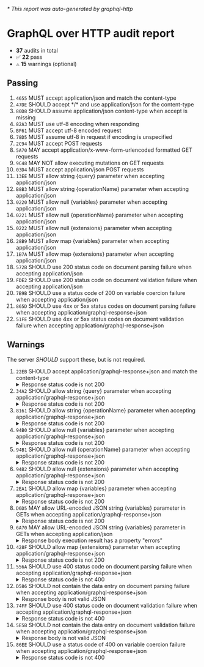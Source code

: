 <i>* This report was auto-generated by graphql-http</i>

<h1>GraphQL over HTTP audit report</h1>

<ul>
<li><b>37</b> audits in total</li>
<li><span style="font-family: monospace">✅</span> <b>22</b> pass</li>
<li><span style="font-family: monospace">⚠️</span> <b>15</b> warnings (optional)</li>
</ul>

<h2>Passing</h2>
<ol>
<li><code>4655</code> MUST accept application/json and match the content-type</li>
<li><code>47DE</code> SHOULD accept */* and use application/json for the content-type</li>
<li><code>80D8</code> SHOULD assume application/json content-type when accept is missing</li>
<li><code>82A3</code> MUST use utf-8 encoding when responding</li>
<li><code>BF61</code> MUST accept utf-8 encoded request</li>
<li><code>78D5</code> MUST assume utf-8 in request if encoding is unspecified</li>
<li><code>2C94</code> MUST accept POST requests</li>
<li><code>5A70</code> MAY accept application/x-www-form-urlencoded formatted GET requests</li>
<li><code>9C48</code> MAY NOT allow executing mutations on GET requests</li>
<li><code>03D4</code> MUST accept application/json POST requests</li>
<li><code>13EE</code> MUST allow string {query} parameter when accepting application/json</li>
<li><code>B8B3</code> MUST allow string {operationName} parameter when accepting application/json</li>
<li><code>0220</code> MUST allow null {variables} parameter when accepting application/json</li>
<li><code>0221</code> MUST allow null {operationName} parameter when accepting application/json</li>
<li><code>0222</code> MUST allow null {extensions} parameter when accepting application/json</li>
<li><code>28B9</code> MUST allow map {variables} parameter when accepting application/json</li>
<li><code>1B7A</code> MUST allow map {extensions} parameter when accepting application/json</li>
<li><code>572B</code> SHOULD use 200 status code on document parsing failure when accepting application/json</li>
<li><code>FDE2</code> SHOULD use 200 status code on document validation failure when accepting application/json</li>
<li><code>7B9B</code> SHOULD use a status code of 200 on variable coercion failure when accepting application/json</li>
<li><code>865D</code> SHOULD use 4xx or 5xx status codes on document parsing failure when accepting application/graphql-response+json</li>
<li><code>51FE</code> SHOULD use 4xx or 5xx status codes on document validation failure when accepting application/graphql-response+json</li>
</ol>

<h2>Warnings</h2>
The server <i>SHOULD</i> support these, but is not required.
<ol>
<li><code>22EB</code> SHOULD accept application/graphql-response+json and match the content-type
<details>
<summary>Response status code is not 200</summary>
<pre><code class="lang-json">{
  "statusText": "Not Acceptable",
  "status": 406,
  "headers": {
    "vary": "Accept-Encoding",
    "date": "<timestamp>",
    "content-type": "text/plain;charset=UTF-8",
    "content-length": "14"
  },
  "body": "Not Acceptable"
}
</code></pre>
</details>
</li>
<li><code>34A2</code> SHOULD allow string {query} parameter when accepting application/graphql-response+json
<details>
<summary>Response status code is not 200</summary>
<pre><code class="lang-json">{
  "statusText": "Not Acceptable",
  "status": 406,
  "headers": {
    "vary": "Accept-Encoding",
    "date": "<timestamp>",
    "content-type": "text/plain;charset=UTF-8",
    "content-length": "14"
  },
  "body": "Not Acceptable"
}
</code></pre>
</details>
</li>
<li><code>8161</code> SHOULD allow string {operationName} parameter when accepting application/graphql-response+json
<details>
<summary>Response status code is not 200</summary>
<pre><code class="lang-json">{
  "statusText": "Not Acceptable",
  "status": 406,
  "headers": {
    "vary": "Accept-Encoding",
    "date": "<timestamp>",
    "content-type": "text/plain;charset=UTF-8",
    "content-length": "14"
  },
  "body": "Not Acceptable"
}
</code></pre>
</details>
</li>
<li><code>94B0</code> SHOULD allow null {variables} parameter when accepting application/graphql-response+json
<details>
<summary>Response status code is not 200</summary>
<pre><code class="lang-json">{
  "statusText": "Not Acceptable",
  "status": 406,
  "headers": {
    "vary": "Accept-Encoding",
    "date": "<timestamp>",
    "content-type": "text/plain;charset=UTF-8",
    "content-length": "14"
  },
  "body": "Not Acceptable"
}
</code></pre>
</details>
</li>
<li><code>94B1</code> SHOULD allow null {operationName} parameter when accepting application/graphql-response+json
<details>
<summary>Response status code is not 200</summary>
<pre><code class="lang-json">{
  "statusText": "Not Acceptable",
  "status": 406,
  "headers": {
    "vary": "Accept-Encoding",
    "date": "<timestamp>",
    "content-type": "text/plain;charset=UTF-8",
    "content-length": "14"
  },
  "body": "Not Acceptable"
}
</code></pre>
</details>
</li>
<li><code>94B2</code> SHOULD allow null {extensions} parameter when accepting application/graphql-response+json
<details>
<summary>Response status code is not 200</summary>
<pre><code class="lang-json">{
  "statusText": "Not Acceptable",
  "status": 406,
  "headers": {
    "vary": "Accept-Encoding",
    "date": "<timestamp>",
    "content-type": "text/plain;charset=UTF-8",
    "content-length": "14"
  },
  "body": "Not Acceptable"
}
</code></pre>
</details>
</li>
<li><code>2EA1</code> SHOULD allow map {variables} parameter when accepting application/graphql-response+json
<details>
<summary>Response status code is not 200</summary>
<pre><code class="lang-json">{
  "statusText": "Not Acceptable",
  "status": 406,
  "headers": {
    "vary": "Accept-Encoding",
    "date": "<timestamp>",
    "content-type": "text/plain;charset=UTF-8",
    "content-length": "14"
  },
  "body": "Not Acceptable"
}
</code></pre>
</details>
</li>
<li><code>D6D5</code> MAY allow URL-encoded JSON string {variables} parameter in GETs when accepting application/graphql-response+json
<details>
<summary>Response status code is not 200</summary>
<pre><code class="lang-json">{
  "statusText": "Not Acceptable",
  "status": 406,
  "headers": {
    "vary": "Accept-Encoding",
    "date": "<timestamp>",
    "content-type": "text/plain;charset=UTF-8",
    "content-length": "14"
  },
  "body": "Not Acceptable"
}
</code></pre>
</details>
</li>
<li><code>6A70</code> MAY allow URL-encoded JSON string {variables} parameter in GETs when accepting application/json
<details>
<summary>Response body execution result has a property "errors"</summary>
<pre><code class="lang-json">{
  "statusText": "OK",
  "status": 200,
  "headers": {
    "vary": "Accept-Encoding",
    "date": "<timestamp>",
    "content-type": "application/json",
    "content-length": "163",
    "content-encoding": "gzip"
  },
  "body": {
    "errors": [
      {
        "message": "Variable \"$name\" of required type \"String!\" was not provided.",
        "locations": [
          {
            "line": 1,
            "column": 12
          }
        ]
      }
    ]
  }
}
</code></pre>
</details>
</li>
<li><code>428F</code> SHOULD allow map {extensions} parameter when accepting application/graphql-response+json
<details>
<summary>Response status code is not 200</summary>
<pre><code class="lang-json">{
  "statusText": "Not Acceptable",
  "status": 406,
  "headers": {
    "vary": "Accept-Encoding",
    "date": "<timestamp>",
    "content-type": "text/plain;charset=UTF-8",
    "content-length": "14"
  },
  "body": "Not Acceptable"
}
</code></pre>
</details>
</li>
<li><code>556A</code> SHOULD use 400 status code on document parsing failure when accepting application/graphql-response+json
<details>
<summary>Response status code is not 400</summary>
<pre><code class="lang-json">{
  "statusText": "Not Acceptable",
  "status": 406,
  "headers": {
    "vary": "Accept-Encoding",
    "date": "<timestamp>",
    "content-type": "text/plain;charset=UTF-8",
    "content-length": "14"
  },
  "body": "Not Acceptable"
}
</code></pre>
</details>
</li>
<li><code>D586</code> SHOULD not contain the data entry on document parsing failure when accepting application/graphql-response+json
<details>
<summary>Response body is not valid JSON</summary>
<pre><code class="lang-json">{
  "statusText": "Not Acceptable",
  "status": 406,
  "headers": {
    "vary": "Accept-Encoding",
    "date": "<timestamp>",
    "content-type": "text/plain;charset=UTF-8",
    "content-length": "14"
  },
  "body": null
}
</code></pre>
</details>
</li>
<li><code>74FF</code> SHOULD use 400 status code on document validation failure when accepting application/graphql-response+json
<details>
<summary>Response status code is not 400</summary>
<pre><code class="lang-json">{
  "statusText": "Not Acceptable",
  "status": 406,
  "headers": {
    "vary": "Accept-Encoding",
    "date": "<timestamp>",
    "content-type": "text/plain;charset=UTF-8",
    "content-length": "14"
  },
  "body": "Not Acceptable"
}
</code></pre>
</details>
</li>
<li><code>5E5B</code> SHOULD not contain the data entry on document validation failure when accepting application/graphql-response+json
<details>
<summary>Response body is not valid JSON</summary>
<pre><code class="lang-json">{
  "statusText": "Not Acceptable",
  "status": 406,
  "headers": {
    "vary": "Accept-Encoding",
    "date": "<timestamp>",
    "content-type": "text/plain;charset=UTF-8",
    "content-length": "14"
  },
  "body": null
}
</code></pre>
</details>
</li>
<li><code>86EE</code> SHOULD use a status code of 400 on variable coercion failure when accepting application/graphql-response+json
<details>
<summary>Response status code is not 400</summary>
<pre><code class="lang-json">{
  "statusText": "Not Acceptable",
  "status": 406,
  "headers": {
    "vary": "Accept-Encoding",
    "date": "<timestamp>",
    "content-type": "text/plain;charset=UTF-8",
    "content-length": "14"
  },
  "body": "Not Acceptable"
}
</code></pre>
</details>
</li>
</ol>

